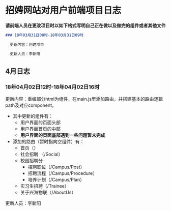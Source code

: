 # 招娉网站对用户前端项目日志

**请前端人员在更改项目时以如下格式写明自己正在做以及做完的组件或者其他文件**
```markdown
### 18年03月31日08时-18年03月31日09时 
  
  更新内容：创建项目 
  
  更新人员：李新阳
```
## 4月日志
 
 ### 18年04月02日12时-18年04月02日16时 
  
  更新内容：重编部分html为组件，在main.js里添加路由，并搭建基本的路由逻辑path及对应component。
  - 其中更新的组件有：
    + 用户界面的页面头部
    + 用户界面首页的中部
    + **用户界面的页面底部遇到一些问题暂未完成**
  - 添加的路由（暂时指向空组件）有：
    + 首页（）
    + 社会招聘 （/Social）
    + 校园招聘分
        + 招聘职位（/Campus/Post）
        + 招聘流程（/Campus/Procedure）
        + 培养计划（/Campus/Plan）
    + 实习生招聘（/Trainee）
    + 关于兴海物联（/AboutUs）
  
  更新人员：李新阳
